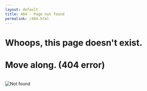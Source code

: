 ```yaml
---
layout: default
title: 404 - Page not found
permalink: /404.html
---
```

<div class="text-center">
  <h1>Whoops, this page doesn't exist.</h1>
  <h1>Move along. (404 error)</h1>
  <br/>

  <img src="{{ 'assets/img/404-southpark.jpg' | relative_url }}" alt="Not found" />
</div>
